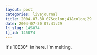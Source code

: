 ```yaml
---
layout: post
categories: livejournal
title: 2004-07-30 07&colon;41&colon;29
date: 2004-07-30 07:41:29
lj_slug: 145874
lj_id: 145874
---
```

It's 10E30°  in here. I'm melting.
